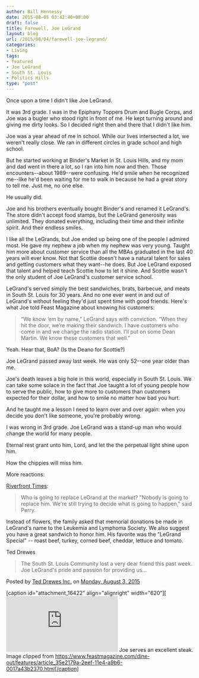 ```yaml
---
author: Bill Hennessy
date: 2015-08-05 03:42:40+00:00
draft: false
title: Farewell, Joe LeGrand
layout: blog
url: /2015/08/04/farewell-joe-legrand/
categories:
- Living
tags:
- featured
- Joe LeGrand
- South St. Louis
- Politics Hills
type: "post"
---
```


Once upon a time I didn't like Joe LeGrand.

It was 3rd grade. I was in the Epiphany Toppers Drum and Bugle Corps, and Joe was a bugler who stood right in front of me. He kept turning around and giving me dirty looks. So I decided right then and there that I didn't like him.

Joe was a year ahead of me in school. While our lives intersected a lot, we weren't really close. We ran in different circles in grade school and high school.

But he started working at Binder's Market in St. Louis Hills, and my mom and dad went in there a lot, so I ran into him now and then. Those encounters--about 1989--were confusing. He'd smile when he recognized me--like he'd been waiting for me to walk in because he had a great story to tell me. Just me, no one else.

He usually did.

Joe and his brothers eventually bought Binder's and renamed it LeGrand's. The store didn't accept food stamps, but the LeGrand generosity was unlimited. They donated everything, including their time and their infinite spirit. And their endless smiles.

I like all the LeGrands, but Joe ended up being one of the people I admired most. He gave my nephew a job when my nephew was very young. Taught him more about customer service than all the MBAs graduated in the last 40 years will ever know. Not that Scottie doesn't have a natural talent for sales and getting customers what they want--he does. But Joe LeGrand exposed that talent and helped teach Scottie how to let it shine. And Scottie wasn't the only student of Joe LeGrand's customer service school.

LeGrand's served simply the best sandwiches, brats, barbecue, and meats in South St. Louis for 30 years. And no one ever went in and out of LeGrand's without feeling they'd just spent time with good friends. Here's what Joe told Feast Magazine about knowing his customers:



> “We know ‘em by name,” LeGrand says with conviction. “When they hit the door, we’re making their sandwich. I have customers who come in and we change the radio station. I’ll put on some Dean Martin. We know these customers that well.”



Yeah. Hear that, BoA? (Is the Deano for Scottie?)

Joe LeGrand passed away last week. He was only 52--one year older than me.

Joe's death leaves a big hole in this world, especially in South St. Louis. We can take some solace in the fact that Joe taught a lot of young people how to serve the public, how to give more to customers than customers expected for their dollar, and how to smile no matter how bad you hurt.

And he taught me a lesson I need to learn over and over again: when you decide you don't like someone, you're probably wrong.

I was wrong in 3rd grade. Joe LeGrand was a stand-up man who would change the world for many people.

Eternal rest grant unto him, Lord, and let the the perpetual light shine upon him.

How the chippies will miss him.

More reactions:

[Riverfront Times](https://blogs.riverfronttimes.com/gutcheck/2015/08/rip_joe_legrand_co-owner_of_legrands_market.php):



> Who is going to replace LeGrand at the market? "Nobody is going to replace him. We're still trying to decide what is going to happen," said Perry.

Instead of flowers, the family asked that memorial donations be made in LeGrand's name to the Leukemia and Lymphoma Society. We also suggest you have a great sandwich to honor him. His favorite was the "LeGrand Special" -- roast beef, turkey, corned beef, cheddar, lettuce and tomato.



Ted Drewes









> The South St. Louis Community lost a very dear friend this past week. Joe LeGrand's pride and passion for providing us...

Posted by [Ted Drewes Inc.](https://www.facebook.com/TedDrewes) on [Monday, August 3, 2015](https://www.facebook.com/TedDrewes/posts/872832422786452)


[caption id="attachment_16422" align="alignright" width="620"][![Joe serves an excellent steak. Image clipped from https://www.feastmagazine.com/dine-out/features/article_35e2179a-2eef-11e4-a9b6-0017a43b2370.html](https://hennessysview.com/wp-content/uploads/2015/08/53ff8e9ce5499.preview-620.jpg)
](https://www.feastmagazine.com/dine-out/features/article_35e2179a-2eef-11e4-a9b6-0017a43b2370.html) Joe serves an excellent steak. Image clipped from https://www.feastmagazine.com/dine-out/features/article_35e2179a-2eef-11e4-a9b6-0017a43b2370.html[/caption]





